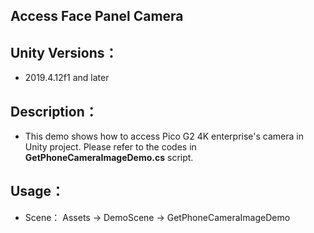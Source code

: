 
## Access Face Panel Camera

## Unity Versions：
- 2019.4.12f1 and later

## Description：

- This demo shows how to access Pico G2 4K enterprise's camera in Unity project. Please refer to the codes in **GetPhoneCameraImageDemo.cs** script.

## Usage：
- Scene： Assets -> DemoScene -> GetPhoneCameraImageDemo
